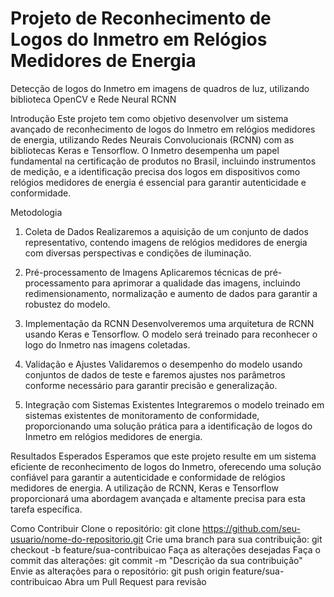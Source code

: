 # Projeto de Reconhecimento de Logos do Inmetro em Relógios Medidores de Energia
Detecção de logos do Inmetro em imagens de quadros de luz, utilizando biblioteca OpenCV e Rede Neural RCNN

Introdução
Este projeto tem como objetivo desenvolver um sistema avançado de reconhecimento de logos do Inmetro em relógios medidores de energia, utilizando Redes Neurais Convolucionais (RCNN) com as bibliotecas Keras e Tensorflow. O Inmetro desempenha um papel fundamental na certificação de produtos no Brasil, incluindo instrumentos de medição, e a identificação precisa dos logos em dispositivos como relógios medidores de energia é essencial para garantir autenticidade e conformidade.

Metodologia
1. Coleta de Dados
Realizaremos a aquisição de um conjunto de dados representativo, contendo imagens de relógios medidores de energia com diversas perspectivas e condições de iluminação.

2. Pré-processamento de Imagens
Aplicaremos técnicas de pré-processamento para aprimorar a qualidade das imagens, incluindo redimensionamento, normalização e aumento de dados para garantir a robustez do modelo.

3. Implementação da RCNN
Desenvolveremos uma arquitetura de RCNN usando Keras e Tensorflow. O modelo será treinado para reconhecer o logo do Inmetro nas imagens coletadas.

4. Validação e Ajustes
Validaremos o desempenho do modelo usando conjuntos de dados de teste e faremos ajustes nos parâmetros conforme necessário para garantir precisão e generalização.

5. Integração com Sistemas Existentes
Integraremos o modelo treinado em sistemas existentes de monitoramento de conformidade, proporcionando uma solução prática para a identificação de logos do Inmetro em relógios medidores de energia.

Resultados Esperados
Esperamos que este projeto resulte em um sistema eficiente de reconhecimento de logos do Inmetro, oferecendo uma solução confiável para garantir a autenticidade e conformidade de relógios medidores de energia. A utilização de RCNN, Keras e Tensorflow proporcionará uma abordagem avançada e altamente precisa para esta tarefa específica.

Como Contribuir
Clone o repositório: git clone https://github.com/seu-usuario/nome-do-repositorio.git
Crie uma branch para sua contribuição: git checkout -b feature/sua-contribuicao
Faça as alterações desejadas
Faça o commit das alterações: git commit -m "Descrição da sua contribuição"
Envie as alterações para o repositório: git push origin feature/sua-contribuicao
Abra um Pull Request para revisão
